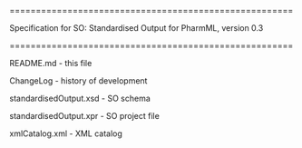 
======================================================

Specification for SO: Standardised Output for PharmML, version 0.3

======================================================

README.md - this file

ChangeLog - history of development

standardisedOutput.xsd - SO schema

standardisedOutput.xpr - SO project file

xmlCatalog.xml - XML catalog
